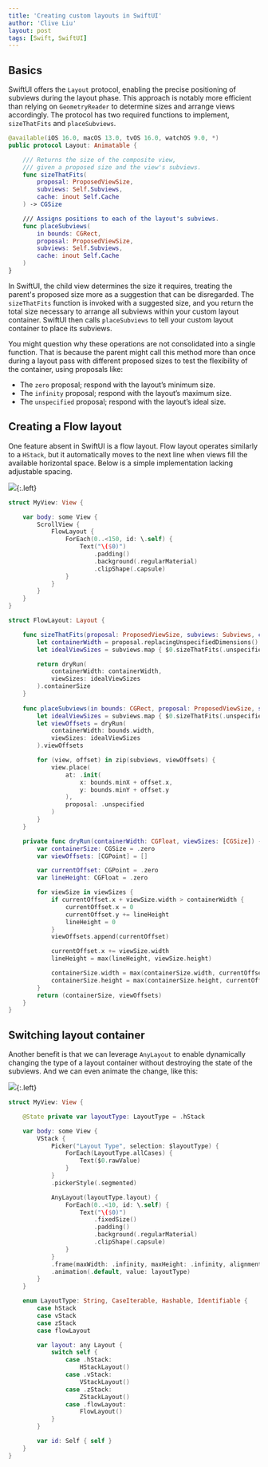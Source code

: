 ```yaml
---
title: 'Creating custom layouts in SwiftUI'
author: 'Clive Liu'
layout: post
tags: [Swift, SwiftUI]
---
```


## Basics

SwiftUI offers the `Layout` protocol, enabling the precise positioning of subviews during the layout phase. This approach is notably more efficient than relying on `GeometryReader` to determine sizes and arrange views accordingly. The protocol has two required functions to implement, `sizeThatFits` and `placeSubviews`.

```swift
@available(iOS 16.0, macOS 13.0, tvOS 16.0, watchOS 9.0, *)
public protocol Layout: Animatable {

    /// Returns the size of the composite view, 
    /// given a proposed size and the view's subviews.
    func sizeThatFits(
        proposal: ProposedViewSize,
        subviews: Self.Subviews,
        cache: inout Self.Cache
    ) -> CGSize

    /// Assigns positions to each of the layout's subviews.
    func placeSubviews(
        in bounds: CGRect,
        proposal: ProposedViewSize,
        subviews: Self.Subviews,
        cache: inout Self.Cache
    )
}
```

In SwiftUI, the child view determines the size it requires, treating the parent's proposed size more as a suggestion that can be disregarded. The `sizeThatFits` function is invoked with a suggested size, and you return the total size necessary to arrange all subviews within your custom layout container. SwiftUI then calls `placeSubviews` to tell your custom layout container to place its subviews.

You might question why these operations are not consolidated into a single function. That is because the parent might call this method more than once during a layout pass with different proposed sizes to test the flexibility of the container, using proposals like:

- The `zero` proposal; respond with the layout’s minimum size.
- The `infinity` proposal; respond with the layout’s maximum size.
- The `unspecified` proposal; respond with the layout’s ideal size.

## Creating a Flow layout

One feature absent in SwiftUI is a flow layout. Flow layout operates similarly to a `HStack`, but it automatically moves to the next line when views fill the available horizontal space. Below is a simple implementation lacking adjustable spacing.

![](../assets/2025/01/creating-custom-layouts-in-swiftui/flow-layout.gif){:.left}

```swift
struct MyView: View {

    var body: some View {
        ScrollView {
            FlowLayout {
                ForEach(0..<150, id: \.self) {
                    Text("\($0)")
                        .padding()
                        .background(.regularMaterial)
                        .clipShape(.capsule)
                }
            }
        }
    }
}

struct FlowLayout: Layout {

    func sizeThatFits(proposal: ProposedViewSize, subviews: Subviews, cache: inout ()) -> CGSize {
        let containerWidth = proposal.replacingUnspecifiedDimensions().width
        let idealViewSizes = subviews.map { $0.sizeThatFits(.unspecified) }

        return dryRun(
            containerWidth: containerWidth,
            viewSizes: idealViewSizes
        ).containerSize
    }
    
    func placeSubviews(in bounds: CGRect, proposal: ProposedViewSize, subviews: Subviews, cache: inout ()) {
        let idealViewSizes = subviews.map { $0.sizeThatFits(.unspecified) }
        let viewOffsets = dryRun(
            containerWidth: bounds.width,
            viewSizes: idealViewSizes
        ).viewOffsets

        for (view, offset) in zip(subviews, viewOffsets) {
            view.place(
                at: .init(
                    x: bounds.minX + offset.x,
                    y: bounds.minY + offset.y
                ),
                proposal: .unspecified
            )
        }
    }

    private func dryRun(containerWidth: CGFloat, viewSizes: [CGSize]) -> (containerSize: CGSize, viewOffsets: [CGPoint]) {
        var containerSize: CGSize = .zero
        var viewOffsets: [CGPoint] = []

        var currentOffset: CGPoint = .zero
        var lineHeight: CGFloat = .zero

        for viewSize in viewSizes {
            if currentOffset.x + viewSize.width > containerWidth {
                currentOffset.x = 0
                currentOffset.y += lineHeight
                lineHeight = 0
            }
            viewOffsets.append(currentOffset)

            currentOffset.x += viewSize.width
            lineHeight = max(lineHeight, viewSize.height)

            containerSize.width = max(containerSize.width, currentOffset.x)
            containerSize.height = max(containerSize.height, currentOffset.y + lineHeight)
        }
        return (containerSize, viewOffsets)
    }
}
```

## Switching layout container

Another benefit is that we can leverage `AnyLayout` to enable dynamically changing the type of a layout container without destroying the state of the subviews. And we can even animate the change, like this:


![](../assets/2025/01/creating-custom-layouts-in-swiftui/switching-layout.gif){:.left}

```swift
struct MyView: View {

    @State private var layoutType: LayoutType = .hStack

    var body: some View {
        VStack {
            Picker("Layout Type", selection: $layoutType) {
                ForEach(LayoutType.allCases) {
                    Text($0.rawValue)
                }
            }
            .pickerStyle(.segmented)

            AnyLayout(layoutType.layout) {
                ForEach(0..<10, id: \.self) {
                    Text("\($0)")
                        .fixedSize()
                        .padding()
                        .background(.regularMaterial)
                        .clipShape(.capsule)
                }
            }
            .frame(maxWidth: .infinity, maxHeight: .infinity, alignment: .top)
            .animation(.default, value: layoutType)
        }
    }

    enum LayoutType: String, CaseIterable, Hashable, Identifiable {
        case hStack
        case vStack
        case zStack
        case flowLayout

        var layout: any Layout {
            switch self {
                case .hStack:
                    HStackLayout()
                case .vStack:
                    VStackLayout()
                case .zStack:
                    ZStackLayout()
                case .flowLayout:
                    FlowLayout()
            }
        }

        var id: Self { self }
    }
}
```
